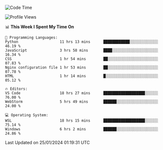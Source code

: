 <!--START_SECTION:waka-->
![Code Time](http://img.shields.io/badge/Code%20Time-529%20hrs%203%20mins-blue)

![Profile Views](http://img.shields.io/badge/Profile%20Views-3-blue)

📊 **This Week I Spent My Time On** 

```text
💬 Programming Languages: 
Python                   11 hrs 13 mins      ████████████░░░░░░░░░░░░░   46.19 % 
JavaScript               3 hrs 58 mins       ████░░░░░░░░░░░░░░░░░░░░░   16.34 % 
CSS                      1 hr 54 mins        ██░░░░░░░░░░░░░░░░░░░░░░░   07.83 % 
Nginx configuration file 1 hr 53 mins        ██░░░░░░░░░░░░░░░░░░░░░░░   07.78 % 
HTML                     1 hr 14 mins        █░░░░░░░░░░░░░░░░░░░░░░░░   05.12 % 

🔥 Editors: 
VS Code                  18 hrs 27 mins      ███████████████████░░░░░░   76.00 % 
WebStorm                 5 hrs 49 mins       ██████░░░░░░░░░░░░░░░░░░░   24.00 % 

💻 Operating System: 
WSL                      18 hrs 15 mins      ███████████████████░░░░░░   75.14 % 
Windows                  6 hrs 2 mins        ██████░░░░░░░░░░░░░░░░░░░   24.86 % 
```


 Last Updated on 25/01/2024 01:19:31 UTC
<!--END_SECTION:waka-->
